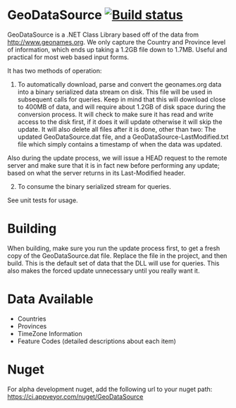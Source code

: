 GeoDataSource [![Build status](https://ci.appveyor.com/api/projects/status/kivvkhal2pc42216/branch/master?svg=true)](https://ci.appveyor.com/project/ronin1/geodatasource/branch/master)
=============
GeoDataSource is a .NET Class Library based off of the data from http://www.geonames.org.  We only capture the Country and Province level of information, which ends up taking a 1.2GB file down to 1.7MB.  Useful and practical for most web based input forms.

It has two methods of operation:

1. To automatically download, parse and convert the geonames.org data into a binary serialized data stream on disk.  This file will be used in subsequent calls for queries.  Keep in mind that this will download close to 400MB of data, and will require about 1.2GB of disk space during the conversion process.  It will check to make sure it has read and write access to the disk first, if it does it will update otherwise it will skip the update.  It will also delete all files after it is done, other than two:  The updated GeoDataSource.dat file, and a GeoDataSource-LastModified.txt file which simply contains a timestamp of when the data was updated.

Also during the update process, we will issue a HEAD request to the remote server and make sure that it is in fact new before performing any update; based on what the server returns in its Last-Modified header.


2. To consume the binary serialized stream for queries.

See unit tests for usage.


Building
========
When building, make sure you run the update process first, to get a fresh copy of the GeoDataSource.dat file.  Replace the file in the project, and then build.  This is the default set of data that the DLL will use for queries.  This also makes the forced update unnecessary until you really want it.

Data Available
==============
* Countries
* Provinces
* TimeZone Information
* Feature Codes (detailed descriptions about each item)

Nuget
=====
For alpha development nuget, add the following url to your nuget path: https://ci.appveyor.com/nuget/GeoDataSource
